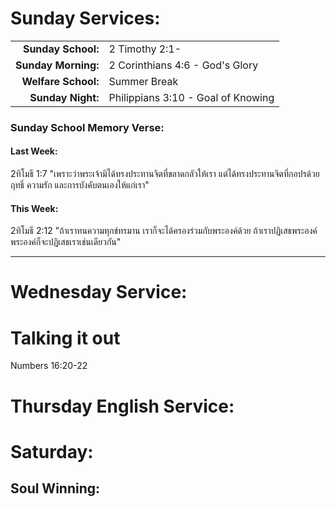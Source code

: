 # Sunday Services:| | || --:|:-- || **Sunday School:**  |	2 Timothy 2:1-| **Sunday Morning:** |	2 Corinthians 4:6 - God's Glory| **Welfare School:** |	Summer Break| **Sunday Night:**   |  Philippians 3:10 - Goal of Knowing### Sunday School Memory Verse:#### Last Week: 2ทิโมธี 1:7 "เพราะว่าพระเจ้ามิได้ทรงประทานจิตที่ขลาดกลัวให้เรา แต่ได้ทรงประทานจิตที่กอปรด้วยฤทธิ์ ความรัก และการบังคับตนเองให้แก่เรา"#### This Week:2ทิโมธี 2:12 "ถ้าเราทนความทุกข์ทรมาน เราก็จะได้ครองร่วมกับพระองค์ด้วย ถ้าเราปฏิเสธพระองค์ พระองค์ก็จะปฏิเสธเราเช่นเดียวกัน"---# Wednesday Service:# Talking it outNumbers 16:20-22# Thursday English Service:# Saturday:## Soul Winning: